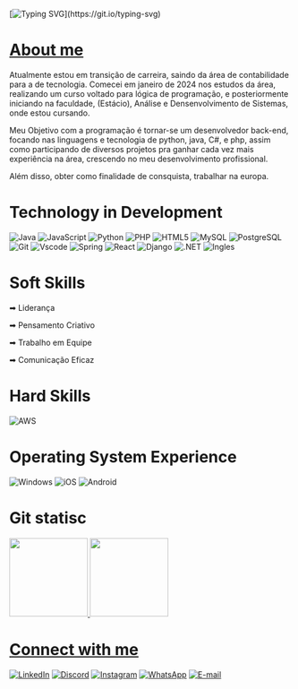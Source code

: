 [![Typing SVG](https://readme-typing-svg.demolab.com/?lines=Olá+Devs!+Me+Chamo+Matheus.;Seja+Bem+vindo+ao+meu+GitHub!)](https://git.io/typing-svg)

# [About me](https://www.linkedin.com/in/matheus-vasconcelos-da-silva-32450a313/) 
Atualmente estou em transição de carreira, saindo da área de contabilidade para a de tecnologia.
Comecei em janeiro de 2024 nos estudos da área, realizando um curso voltado para lógica de programação, e posteriormente iniciando na faculdade, (Estácio), Análise e Densenvolvimento de Sistemas, onde estou cursando. 

Meu Objetivo com a programação é tornar-se um desenvolvedor back-end, focando nas linguagens e tecnologia de python, java, C#, e php, assim como participando de diversos projetos pra ganhar cada vez mais experiência na área, crescendo no meu  desenvolvimento profissional.

Além disso, obter como finalidade de consquista, trabalhar na europa. 

# Technology in Development
![Java](https://img.shields.io/badge/java-%23ED8B00.svg?style=for-the-badge&logo=openjdk&logoColor=white)
![JavaScript](https://img.shields.io/badge/JavaScript-F7DF1E?style=for-the-badge&logo=javascript&logoColor=black)
![Python](https://img.shields.io/badge/python-3670A0?style=for-the-badge&logo=python&logoColor=ffdd54)
![PHP](https://img.shields.io/badge/PHP-777BB4?style=for-the-badge&logo=php&logoColor=white)
![HTML5](https://img.shields.io/badge/HTML5-E34F26?style=for-the-badge&logo=html5&logoColor=white)
![MySQL](https://img.shields.io/badge/MySQL-00000F?style=for-the-badge&logo=mysql&logoColor=white)
![PostgreSQL](https://img.shields.io/badge/PostgreSQL-000?style=for-the-badge&logo=postgresql)
![Git](https://img.shields.io/badge/GIT-E44C30?style=for-the-badge&logo=git&logoColor=white)
![Vscode](https://img.shields.io/badge/Vscode-007ACC?style=for-the-badge&logo=visual-studio-code&logoColor=white)
![Spring](https://img.shields.io/badge/spring-%236DB33F.svg?style=for-the-badge&logo=spring&logoColor=white)
![React](https://img.shields.io/badge/React-20232A?style=for-the-badge&logo=react&logoColor=61DAFB)
![Django](https://img.shields.io/badge/django-%23092E20.svg?style=for-the-badge&logo=django&logoColor=white)
![.NET](https://img.shields.io/badge/.NET-5C2D91?style=for-the-badge&logo=.net&logoColor=white)
![Ingles](https://img.shields.io/badge/Inglês-39E09B?style=for-the-badge&logo=&logoColor=white)


# Soft Skills 
➡ Liderança

➡ Pensamento Criativo 

➡ Trabalho em Equipe 

➡ Comunicação Eficaz

# Hard Skills
![AWS](https://img.shields.io/badge/AWS-000.svg?style=for-the-badge&logo=amazon-aws&logoColor=white)

# Operating System Experience
![Windows](https://img.shields.io/badge/Windows-000?style=for-the-badge&logo=windows&logoColor=2CA5E0)
![iOS](https://img.shields.io/badge/iOS-000000?style=for-the-badge&logo=ios&logoColor=white)
![Android](https://img.shields.io/badge/Android-3DDC84?style=for-the-badge&logo=android&logoColor=white)

# Git statisc
<div>
  <a href="https://github.com/Matheus-cabo">
  <img height="140em" src="https://github-readme-stats.vercel.app/api?username=Matheus-cabo&theme=transparent&bg_color=000&border_color=30A3DC&show_icons=true&icon_color=30A3DC&title_color=E94D5F&text_color=FFF"/>

  <a href="https://github.com/Matheus-cabo">
  <img height="140em" src="https://github-readme-stats-git-masterrstaa-rickstaa.vercel.app/api/top-langs/?username=Matheus-cabo&bg_color=000&border_color=30A3DC&title_color=E94D5F&text_color=FFF"/>
 </div> 

# Connect with me
[![LinkedIn](https://img.shields.io/badge/LinkedIn-0077B5?style=for-the-badge&logo=linkedin&logoColor=white)](https://www.linkedin.com/in/matheus-vasconcelos-da-silva-32450a313/)
[![Discord](https://img.shields.io/badge/Discord-7289DA?style=for-the-badge&logo=discord&logoColor=white)](https://discord.com/channels/cabogg/)
[![Instagram](https://img.shields.io/badge/-Instagram-%23E4405F?style=for-the-badge&logo=instagram&logoColor=white)](https://www.instagram.com/matheusmth_/)
[![WhatsApp](https://img.shields.io/badge/WhatsApp-25D366?style=for-the-badge&logo=whatsapp&logoColor=white)](https://wa.me/+55081985687741)
[![E-mail](https://img.shields.io/badge/-Email-000?style=for-the-badge&logo=microsoft-outlook&logoColor=007BFF)](mailto:202404574245@alunos.estacio.br)
